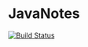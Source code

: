 JavaNotes
=========

[![Build Status](https://travis-ci.org/FreekDB/JavaNotes.png)](https://travis-ci.org/FreekDB/JavaNotes)
